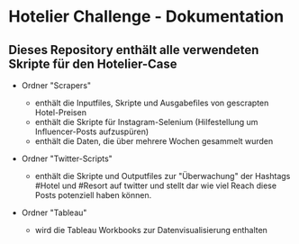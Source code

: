 # Hotelier Challenge - Dokumentation
## Dieses Repository enthält alle verwendeten Skripte für den Hotelier-Case

- Ordner "Scrapers"
    - enthält die Inputfiles, Skripte und Ausgabefiles von gescrapten Hotel-Preisen
    - enthält die Skripte für Instagram-Selenium (Hilfestellung um Influencer-Posts aufzuspüren)
    - enthält die Daten, die über mehrere Wochen gesammelt wurden 

- Ordner "Twitter-Scripts"
    - enthält die Skripte und Outputfiles zur "Überwachung" der Hashtags #Hotel und #Resort auf twitter
      und stellt dar wie viel Reach diese Posts potenziell haben können.

- Ordner "Tableau"
    - wird die Tableau Workbooks zur Datenvisualisierung enthalten
